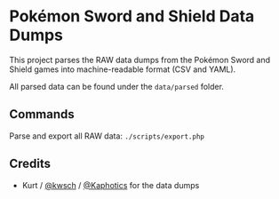 # Pokémon Sword and Shield Data Dumps

This project parses the RAW data dumps from the Pokémon Sword and Shield games
into machine-readable format (CSV and YAML).

All parsed data can be found under the `data/parsed` folder.

## Commands

Parse and export all RAW data: `./scripts/export.php`

## Credits

- Kurt / [@kwsch](https://github.com/kwsch) / [@Kaphotics](https://twitter.com/Kaphotics) for the data dumps 
